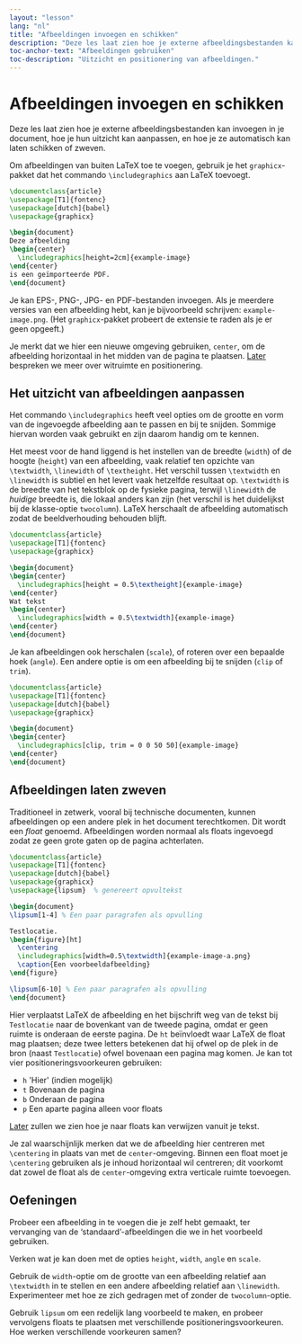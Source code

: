 ```yaml
---
layout: "lesson"
lang: "nl"
title: "Afbeeldingen invoegen en schikken"
description: "Deze les laat zien hoe je externe afbeeldingsbestanden kan invoegen in je document, hoe je hun uitzicht kan aanpassen, en hoe je ze automatisch naar de juiste plek in de PDF kan laten zweven."
toc-anchor-text: "Afbeeldingen gebruiken"
toc-description: "Uitzicht en positionering van afbeeldingen."
---
```


# Afbeeldingen invoegen en schikken

<span
  class="summary">Deze les laat zien hoe je externe afbeeldingsbestanden kan invoegen in je document, hoe je hun uitzicht kan aanpassen, en hoe je ze automatisch kan laten schikken of zweven.</span>

Om afbeeldingen van buiten LaTeX toe te voegen, gebruik je het `graphicx`-pakket dat het commando `\includegraphics` aan LaTeX toevoegt.

```latex
\documentclass{article}
\usepackage[T1]{fontenc}
\usepackage[dutch]{babel}
\usepackage{graphicx}

\begin{document}
Deze afbeelding
\begin{center}
  \includegraphics[height=2cm]{example-image}
\end{center}
is een geïmporteerde PDF.
\end{document}
```

Je kan EPS-, PNG-, JPG- en PDF-bestanden invoegen.
Als je meerdere versies van een afbeelding hebt, kan je bijvoorbeeld schrijven: `example-image.png`.
(Het `graphicx`-pakket probeert de extensie te raden als je er geen opgeeft.)

Je merkt dat we hier een nieuwe omgeving gebruiken, `center`, om de afbeelding horizontaal in het midden van de pagina te plaatsen. [Later](lesson-11) bespreken we meer over witruimte en positionering.

## Het uitzicht van afbeeldingen aanpassen

Het commando `\includegraphics` heeft veel opties om de grootte en vorm van de ingevoegde afbeelding aan te passen en bij te snijden.
Sommige hiervan worden vaak gebruikt en zijn daarom handig om te kennen.

Het meest voor de hand liggend is het instellen van de breedte (`width`) of de hoogte (`height`) van een afbeelding, vaak relatief ten opzichte van `\textwidth`, `\linewidth` of `\textheight`.
Het verschil tussen `\textwidth` en `\linewidth` is subtiel en het levert vaak hetzelfde resultaat op.
`\textwidth` is de breedte van het tekstblok op de fysieke pagina, terwijl `\linewidth` de _huidige_ breedte is, die lokaal anders kan zijn (het verschil is het duidelijkst bij de klasse-optie `twocolumn`).
LaTeX herschaalt de afbeelding automatisch zodat de beeldverhouding behouden blijft.

```latex
\documentclass{article}
\usepackage[T1]{fontenc}
\usepackage{graphicx}

\begin{document}
\begin{center}
  \includegraphics[height = 0.5\textheight]{example-image}
\end{center}
Wat tekst
\begin{center}
  \includegraphics[width = 0.5\textwidth]{example-image}
\end{center}
\end{document}
```

Je kan afbeeldingen ook herschalen (`scale`), of roteren over een bepaalde hoek (`angle`).
Een andere optie is om een afbeelding bij te snijden (`clip` of `trim`).

```latex
\documentclass{article}
\usepackage[T1]{fontenc}
\usepackage[dutch]{babel}
\usepackage{graphicx}

\begin{document}
\begin{center}
  \includegraphics[clip, trim = 0 0 50 50]{example-image}
\end{center}
\end{document}
```

## Afbeeldingen laten zweven

Traditioneel in zetwerk, vooral bij technische documenten, kunnen afbeeldingen op een andere plek in het document terechtkomen.
Dit wordt een *float* genoemd.
Afbeeldingen worden normaal als floats ingevoegd zodat ze geen grote gaten op de pagina achterlaten.

```latex
\documentclass{article}
\usepackage[T1]{fontenc}
\usepackage[dutch]{babel}
\usepackage{graphicx}
\usepackage{lipsum}  % genereert opvultekst

\begin{document}
\lipsum[1-4] % Een paar paragrafen als opvulling

Testlocatie.
\begin{figure}[ht]
  \centering
  \includegraphics[width=0.5\textwidth]{example-image-a.png}
  \caption{Een voorbeeldafbeelding}
\end{figure}

\lipsum[6-10] % Een paar paragrafen als opvulling
\end{document}
```

Hier verplaatst LaTeX de afbeelding en het bijschrift weg van de tekst bij `Testlocatie` naar de bovenkant van de tweede pagina, omdat er geen ruimte is onderaan de eerste pagina.
De `ht` beïnvloedt waar LaTeX de float mag plaatsen;
deze twee letters betekenen dat hij ofwel op de plek in de bron (naast `Testlocatie`) ofwel bovenaan een pagina mag komen.
Je kan tot vier positioneringsvoorkeuren gebruiken:

- `h` 'Hier' (indien mogelijk)
- `t` Bovenaan de pagina
- `b` Onderaan de pagina
- `p` Een aparte pagina alleen voor floats

[Later](lesson-09) zullen we zien hoe je naar floats kan verwijzen vanuit je tekst.

Je zal waarschijnlijk merken dat we de afbeelding hier centreren met `\centering` in plaats van met de `center`-omgeving.
Binnen een float moet je `\centering` gebruiken als je inhoud horizontaal wil centreren;
dit voorkomt dat zowel de float als de `center`-omgeving extra verticale ruimte toevoegen.

## Oefeningen

Probeer een afbeelding in te voegen die je zelf hebt gemaakt, ter vervanging van de ‘standaard’-afbeeldingen die we in het voorbeeld gebruiken.

Verken wat je kan doen met de opties `height`, `width`, `angle` en `scale`.

Gebruik de `width`-optie om de grootte van een afbeelding relatief aan `\textwidth` in te stellen en een andere afbeelding relatief aan `\linewidth`.
Experimenteer met hoe ze zich gedragen met of zonder de `twocolumn`-optie.

Gebruik `lipsum` om een redelijk lang voorbeeld te maken, en probeer vervolgens floats te plaatsen met verschillende positioneringsvoorkeuren.
Hoe werken verschillende voorkeuren samen?
